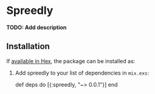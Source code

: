 # Spreedly

**TODO: Add description**

## Installation

If [available in Hex](https://hex.pm/docs/publish), the package can be installed as:

  1. Add spreedly to your list of dependencies in `mix.exs`:

        def deps do
          [{:spreedly, "~> 0.0.1"}]
        end


